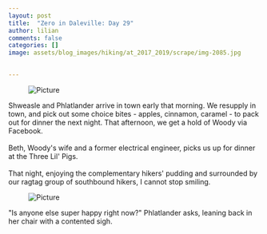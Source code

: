 ```yaml
---
layout: post  
title:  "Zero in Daleville: Day 29"  
author: lilian  
comments: false  
categories: []  
image: assets/blog_images/hiking/at_2017_2019/scrape/img-2085.jpg 
                  

---
```

<figure><img src="{{site.baseurl}}/assets/blog_images/hiking/at_2017_2019/scrape/img-2085.jpg?1487758367" alt="Picture" style="width:auto;max-width:100%"></figure>

Shweasle and Phlatlander arrive in town early that morning. We resupply in town, and pick out some choice bites - apples, cinnamon, caramel - to pack out for dinner the next night. That afternoon, we get a hold of Woody via Facebook.<br><br>Beth, Woody's wife and a former electrical engineer, picks us up for dinner at the Three Lil' Pigs.<br><br>That night, enjoying the complementary hikers' pudding and surrounded by our ragtag group of southbound hikers, I cannot stop smiling.

<figure><img src="{{site.baseurl}}/assets/blog_images/hiking/at_2017_2019/scrape/img-2088.jpg?1487758472" alt="Picture" style="width:auto;max-width:100%"></figure>

"Is anyone else super happy right now?" Phlatlander asks, leaning back in her chair with a contented sigh. &nbsp;